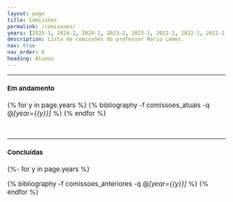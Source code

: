 ```yaml
---
layout: page
title: Comissões
permalink: /comissoes/
years: [2025-1, 2024-2, 2024-1, 2023-2, 2023-1, 2022-2, 2022-1, 2021-2, 2021-1, 2020-2, 2020-1,2019-2, 2019-1, 2018-2, 2018-1, 2017-2, 2017-1, 2016-2, 2016-1, 2015-2, 2015-1, 2014-2]
description: Lista de comissões do professor Mario Lemes.
nav: true
nav_order: 6
heading: Alunos
---
```

 <hr>

<span style="font-size:15px">

<h4>Em andamento</h4>

<div class="publications">

{% for y in page.years  %}
  {% bibliography -f comissoes_atuais -q @*[year={{y}}]* %}
{% endfor %}

</div>

  <br>

 <hr>
<span style="font-size:15px">

<h4>Concluídas</h4>


<div class="publications">

{%- for y in page.years %}
  <!-- <h2 class="year">{{y}}</h2> -->
  {% bibliography -f comissoes_anteriores -q @*[year={{y}}]* %}
{% endfor %}